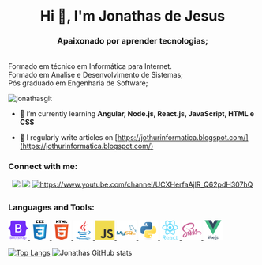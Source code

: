 <h1 align="center">Hi 👋, I'm Jonathas de Jesus</h1>
<h3 align="center">Apaixonado por aprender tecnologias; </h3> <br>
  Formado em técnico em Informática para Internet. <br>
  Formado em Analise e Desenvolvimento de Sistemas; <br>
  Pós graduado em Engenharia de Software;<br>


<p align="left"> <img src="https://komarev.com/ghpvc/?username=jonathasgit&label=Profile%20views&color=0e75b6&style=flat" alt="jonathasgit" /> </p>

- 🌱 I’m currently learning **Angular, Node.js, React.js, JavaScript, HTML e CSS**

- 📝 I regularly write articles on [https://jothurinformatica.blogspot.com/](https://jothurinformatica.blogspot.com/)

<h3 align="left">Connect with me:</h3>


  
 <p align="center"><a href="https://gitlab.com/JonathasdeJesus"><img src="https://img.shields.io/badge/gitlab-%23181717.svg?style=for-the-badge&logo=gitlab&logoColor=white" target="_blank"></a>
   <!--<a href="https://jothurinformatica.blogspot.com/"><img src="https://img.shields.io/badge/Blogger-FF5722?style=for-the-badge&logo=blogger&logoColor=white" target="_blank"></a>
   <a href="https://www.youtube.com/channel/UCXHerfaAjlR_Q62pdH307hQ/featured" target="_blank"><img src="https://img.shields.io/badge/YouTube-FF0000?style=for-the-badge&logo=youtube&logoColor=white" target="_blank"></a> --> 
   <a href="https://www.linkedin.com/in/jonathas-jesus-b20517137" target="_blank"><img src="https://img.shields.io/badge/-LinkedIn-%230077B5?style=for-the-badge&logo=linkedin&logoColor=white" target="_blank"></a> 
<a href="https://www.youtube.com/channel/UCXHerfaAjlR_Q62pdH307hQ" target="blank"><img align="center" src="https://img.shields.io/youtube/channel/views/UCXHerfaAjlR_Q62pdH307hQ?style=social" alt="https://www.youtube.com/channel/UCXHerfaAjlR_Q62pdH307hQ" alt=Youtube style="margin-bottom: 5px;" /></a>
</p>

<h3 align="left">Languages and Tools:</h3>
<p align="left"> <a href="https://getbootstrap.com" target="_blank"> <img src="https://raw.githubusercontent.com/devicons/devicon/master/icons/bootstrap/bootstrap-plain-wordmark.svg" alt="bootstrap" width="40" height="40"/> </a> <a href="https://www.w3schools.com/css/" target="_blank"> <img src="https://raw.githubusercontent.com/devicons/devicon/master/icons/css3/css3-original-wordmark.svg" alt="css3" width="40" height="40"/> </a> <a href="https://www.w3.org/html/" target="_blank"> <img src="https://raw.githubusercontent.com/devicons/devicon/master/icons/html5/html5-original-wordmark.svg" alt="html5" width="40" height="40"/> </a> <a href="https://www.java.com" target="_blank"> <img src="https://raw.githubusercontent.com/devicons/devicon/master/icons/java/java-original.svg" alt="java" width="40" height="40"/> </a> <a href="https://developer.mozilla.org/en-US/docs/Web/JavaScript" target="_blank"> <img src="https://raw.githubusercontent.com/devicons/devicon/master/icons/javascript/javascript-original.svg" alt="javascript" width="40" height="40"/> </a> <a href="https://www.mysql.com/" target="_blank"> <img src="https://raw.githubusercontent.com/devicons/devicon/master/icons/mysql/mysql-original-wordmark.svg" alt="mysql" width="40" height="40"/> </a> <a href="https://www.python.org" target="_blank"> <img src="https://raw.githubusercontent.com/devicons/devicon/master/icons/python/python-original.svg" alt="python" width="40" height="40"/> </a> <a href="https://reactjs.org/" target="_blank"> <img src="https://raw.githubusercontent.com/devicons/devicon/master/icons/react/react-original-wordmark.svg" alt="react" width="40" height="40"/> </a> <a href="https://sass-lang.com" target="_blank"> <img src="https://raw.githubusercontent.com/devicons/devicon/master/icons/sass/sass-original.svg" alt="sass" width="40" height="40"/> </a> <a href="https://vuejs.org/" target="_blank"> <img src="https://raw.githubusercontent.com/devicons/devicon/master/icons/vuejs/vuejs-original-wordmark.svg" alt="vuejs" width="40" height="40"/> </a> </p>


[![Top Langs](https://github-readme-stats.vercel.app/api/top-langs/?username=jonathasgit&layout=compact&theme=midnight-purple)](https://github.com/jonathasgit/github-readme-stats)
![Jonathas GitHub stats](https://github-readme-stats.vercel.app/api?username=jonathasgit&show_icons=true&theme=midnight-purple) <!-- Novo -->




<!--
<p><img align="left" src="https://github-readme-stats.vercel.app/api/top-langs?username=jonathasgit&show_icons=true&locale=en&layout=compact" alt="jonathasgit" />
</p> Anterior - 
-->

<!---
<p>&nbsp;<img align="center" src="https://github-readme-stats.vercel.app/api?username=jonathasgit&show_icons=true&locale=en" alt="jonathasgit" /></p> Anterior-->

<!--<p><img align="center" src="https://github-readme-streak-stats.herokuapp.com/?user=jonathasgit&" alt="jonathasgit" /></p>  -->


